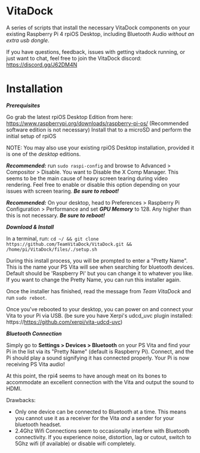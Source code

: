# VitaDock
A series of scripts that install the necessary VitaDock components on your existing Raspberry Pi 4 rpiOS Desktop, including Bluetooth Audio _without an extra usb dongle_.

If you have questions, feedback, issues with getting vitadock running, or just want to chat, feel free to join the VitaDock discord: https://discord.gg/J62DM4N

# Installation

***Prerequisites***

Go grab the latest rpiOS Desktop Edition from here: https://www.raspberrypi.org/downloads/raspberry-pi-os/ (Recommended software edition is not necessary)
Install that to a microSD and perform the initial setup of rpiOS

NOTE: You may also use your existing rpiOS Desktop installation, provided it is one of the _desktop_ editions.

**_Recommended:_** run `sudo raspi-config` and browse to Advanced > Compositor > Disable. You want to Disable the X Comp Manager. This seems to be the main cause of heavy screen tearing during video rendering. Feel free to enable or disable this option depending on your issues with screen tearing. ***Be sure to reboot!***

**_Recommended:_** On your desktop, head to Preferences > Raspberry Pi Configuration > Performance and set ***GPU Memory*** to 128. Any higher than this is not necessary. ***Be sure to reboot!*** 

***Download & Install***

In a terminal, run:
`cd ~/ && git clone https://github.com/TeamVitaDock/VitaDock.git && /home/pi/VitaDock/files/./setup.sh`

During this install process, you will be prompted to enter a "Pretty Name". This is the name your PS Vita will see when searching for bluetooth devices. Default should be 'Raspberry Pi' but you can change it to whatever you like. If you want to change the Pretty Name, you can run this installer again.

Once the installer has finished, read the message from _Team VitaDock_ and run `sudo reboot`. 

Once you've rebooted to your desktop, you can power on and connect your Vita to your Pi via USB. (be sure you have Xerpi's udcd_uvc plugin installed: https://https://github.com/xerpi/vita-udcd-uvc)

***Bluetooth Connection***

Simply go to **Settings > Devices > Bluetooth** on your PS Vita and find your Pi in the list via its "Pretty Name" (default is Raspberry Pi). Connect, and the Pi should play a sound signifying it has connected properly. Your Pi is now receiving PS Vita audio!

At this point, the rpi4 seems to have anough meat on its bones to accommodate an excellent connection with the Vita and output the sound to HDMI. 

Drawbacks: 
 - Only one device can be connected to Bluetooth at a time. This means you cannot use it as a receiver for the Vita _and_ a sender for your bluetooth headset. 
 - 2.4Ghz Wifi Connections seem to occasionally interfere with Bluetooth connectivity. If you experience noise, distortion, lag or cutout, switch to 5Ghz wifi (if available) or disable wifi completely. 
 
